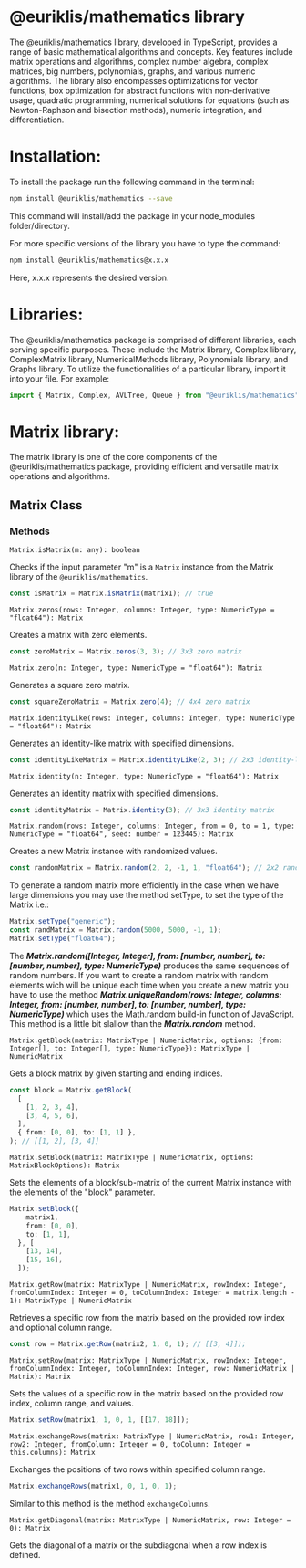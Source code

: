 # @euriklis/mathematics library

The @euriklis/mathematics library, developed in TypeScript, provides a range of
basic mathematical algorithms and concepts. Key features include matrix
operations and algorithms, complex number algebra, complex matrices, big
numbers, polynomials, graphs, and various numeric algorithms. The library also
encompasses optimizations for vector functions, box optimization for abstract
functions with non-derivative usage, quadratic programming, numerical solutions
for equations (such as Newton-Raphson and bisection methods), numeric
integration, and differentiation.

# Installation:

To install the package run the following command in the terminal:

```sh
npm install @euriklis/mathematics --save
```

This command will install/add the package in your node_modules folder/directory.

For more specific versions of the library you have to type the command:

```sh
npm install @euriklis/mathematics@x.x.x
```

Here, x.x.x represents the desired version.

# Libraries:

The @euriklis/mathematics package is comprised of different libraries, each
serving specific purposes. These include the Matrix library, Complex library,
ComplexMatrix library, NumericalMethods library, Polynomials library, and Graphs
library. To utilize the functionalities of a particular library, import it into
your file. For example:

```ts
import { Matrix, Complex, AVLTree, Queue } from "@euriklis/mathematics";
```

# Matrix library:

The matrix library is one of the core components of the @euriklis/mathematics package,
providing efficient and versatile matrix operations and algorithms.

## Matrix Class

### Methods

`Matrix.isMatrix(m: any): boolean`

Checks if the input parameter "m" is a `Matrix` instance from the Matrix library
of the `@euriklis/mathematics`.

```ts
const isMatrix = Matrix.isMatrix(matrix1); // true
```

`Matrix.zeros(rows: Integer, columns: Integer, type: NumericType = "float64"): Matrix`

Creates a matrix with zero elements.

```ts
const zeroMatrix = Matrix.zeros(3, 3); // 3x3 zero matrix
```

`Matrix.zero(n: Integer, type: NumericType = "float64"): Matrix`

Generates a square zero matrix.

```ts
const squareZeroMatrix = Matrix.zero(4); // 4x4 zero matrix
```

`Matrix.identityLike(rows: Integer, columns: Integer, type: NumericType = "float64"): Matrix`

Generates an identity-like matrix with specified dimensions.

```ts
const identityLikeMatrix = Matrix.identityLike(2, 3); // 2x3 identity-like matrix
```

`Matrix.identity(n: Integer, type: NumericType = "float64"): Matrix`

Generates an identity matrix with specified dimensions.

```ts
const identityMatrix = Matrix.identity(3); // 3x3 identity matrix
```

`Matrix.random(rows: Integer, columns: Integer, from = 0, to = 1, type: NumericType = "float64", seed: number = 123445): Matrix`

Creates a new Matrix instance with randomized values.

```ts
const randomMatrix = Matrix.random(2, 2, -1, 1, "float64"); // 2x2 random matrix
```


To generate a random matrix more efficiently in the case when we have large dimensions you may use the method setType, to set the type of the Matrix i.e.:


```ts 
Matrix.setType("generic");
const randMatrix = Matrix.random(5000, 5000, -1, 1);
Matrix.setType("float64");
```

The ***Matrix.random([Integer, Integer], from: [number, number], to: [number, number], type: NumericType)*** produces the same sequences of random numbers. If you want to create a random matrix with random elements wich will be unique each time when you create a new matrix you have to use the method ***Matrix.uniqueRandom(rows: Integer, columns: Integer, from: [number, number], to: [number, number], type: NumericType)*** which uses the Math.random build-in function of JavaScript. This method is a little bit slallow than the ***Matrix.random*** method.


`Matrix.getBlock(matrix: MatrixType | NumericMatrix, options: {from: Integer[], to: Integer[], type: NumericType}): MatrixType | NumericMatrix`

Gets a block matrix by given starting and ending indices.

```ts
const block = Matrix.getBlock(
  [
    [1, 2, 3, 4],
    [3, 4, 5, 6],
  ],
  { from: [0, 0], to: [1, 1] },
); // [[1, 2], [3, 4]]
```

`Matrix.setBlock(matrix: MatrixType | NumericMatrix, options: MatrixBlockOptions): Matrix`

Sets the elements of a block/sub-matrix of the current Matrix instance with the
elements of the "block" parameter.

```ts
Matrix.setBlock({
    matrix1,
    from: [0, 0],
    to: [1, 1],
  }, [
    [13, 14],
    [15, 16],
  ]);
```

`Matrix.getRow(matrix: MatrixType | NumericMatrix, rowIndex: Integer, fromColumnIndex: Integer = 0, toColumnIndex: Integer = matrix.length - 1): MatrixType | NumericMatrix`

Retrieves a specific row from the matrix based on the provided row index and
optional column range.

```ts
const row = Matrix.getRow(matrix2, 1, 0, 1); // [[3, 4]]);
```

`Matrix.setRow(matrix: MatrixType | NumericMatrix, rowIndex: Integer, fromColumnIndex: Integer, toColumnIndex: Integer, row: NumericMatrix | Matrix): Matrix`

Sets the values of a specific row in the matrix based on the provided row index,
column range, and values.

```ts
Matrix.setRow(matrix1, 1, 0, 1, [[17, 18]]);
```

`Matrix.exchangeRows(matrix: MatrixType | NumericMatrix, row1: Integer, row2: Integer, fromColumn: Integer = 0, toColumn: Integer = this.columns): Matrix`

Exchanges the positions of two rows within specified column range.

```ts
Matrix.exchangeRows(matrix1, 0, 1, 0, 1);
```

Similar to this method is the method `exchangeColumns`.

`Matrix.getDiagonal(matrix: MatrixType | NumericMatrix, row: Integer = 0): Matrix`

Gets the diagonal of a matrix or the subdiagonal when a row index is defined.
